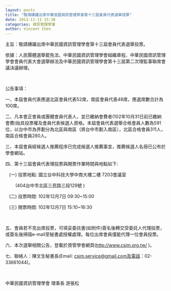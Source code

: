 ```yaml
---
layout: posts
title: "敬請踴躍出席中華民國資訊管理學會第十三屆會員代表選舉投票"
date: 2013-11-11 15:38
categories: 資訊管理學會
author: Vincent Chen
---
```


主旨：敬請踴躍出席中華民國資訊管理學會第十三屆會員代表選舉投票。

依據：人民團體選舉罷免法、中華民國資訊管理學會組織章程、中華民國資訊管理學會會員代表大會選舉辦法及中華民國資訊管理學會第十三屆第二次理監事聯席會議決議辦理。

 

公告事項：

一、本屆會員代表應選北區會員代表52席，南區會員代表48席，應選席數合計為100席。

二、凡本會正會員或團體會員代表人，並已繳納會費者(102年10月31日前已繳納會費)始具投票權及會員代表候選人資格。本屆會員代表選舉合格會員人數為591位，以台中市為界劃分為北區與南區（將台中市劃入南區），北區合格會員311人，南區合格會員280人。

三、本屆會員經候選人推薦程序已完成候選人推薦事宜，推薦候選人名冊已公布於學會網站。

四、第十三屆會員代表理投票與開票作業時間與地點如下:

   (一) 投票地點: 國立台中科技大學中商大樓二樓 7203會議室

        (404台中市北區三民路三段129號 )

   (二) 投票時間: 102年12月7日 09:30~15:00

   (三) 開票時間: 102年12月7日 15:10~16:30

 

五、會員若不克出席投票，可填妥委託書(如附件)簽名後轉交受委託人代理投票，或簽名後掃描e-mail至秘書處授權處理。每位出席會員僅能代理一位會員投票。

六、本次選舉相關公告，登載於資管學會網頁(http://www.csim.org.tw/ )。

七、聯絡人：陳文生秘書長(Email: csim.service@gmail.com及電話：02-33661044)。

 

中華民國資訊管理學會 理事長 游張松

 

 
